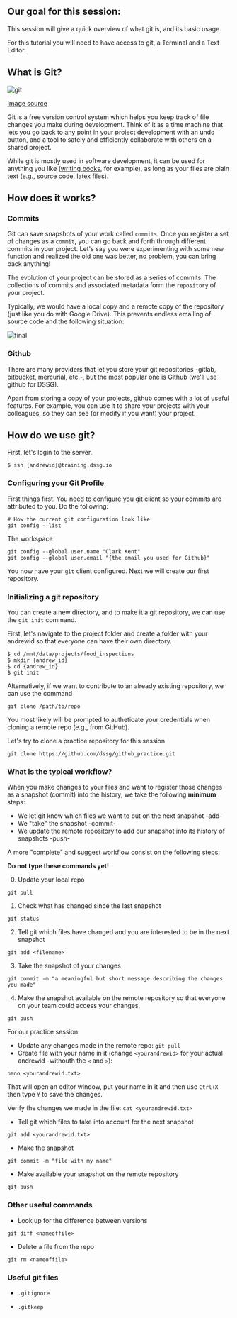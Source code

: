 ## Our goal for this session:

This session will give a quick overview of what git is, and its basic usage.

For this tutorial you will need to have access to git, a Terminal and a Text Editor.


## What is Git?

![git](https://imgs.xkcd.com/comics/git.png)

[Image source](https://xkcd.com/1597/)

Git is a free version control system which helps you keep track of file changes you make during development. Think of it as a time machine that lets you go back to any point in your project development with an undo button, and a tool to safely and efficiently collaborate with others on a shared project.

While git is mostly used in software development, it can be used for anything you like
([writing books](https://www.gitbook.com/), for example), as long as your files are plain text
(e.g., source code, latex files).

## How does it works?

### Commits
Git can save snapshots of your work called `commits`. Once you register a set of changes as a `commit`, you can go back and forth through different commits in your project.
Let's say you were experimenting with some new function and realized the old one was better, no problem, you can bring back anything!


The evolution of your project can be stored as a series of commits. The collections of commits and associated metadata form the `repository` of your project.


Typically, we would have a local copy and a remote copy of the repository (just like you do with Google Drive).  This prevents
endless emailing of source code and the following situation:

![final](https://www.phdcomics.com/comics/archive/phd101212s.gif)

### Github

There are many providers that let you store your git repositories -gitlab, bitbucket, mercurial, etc.-, but the most popular one is Github (we'll use github for DSSG).

Apart from storing a copy of your projects, github comes with a lot of useful features. For example, you can use it to share your projects with your colleagues, so they can see (or modify if you want) your project.

## How do we use git? 

First, let's login to the server.

```
$ ssh {andrewid}@training.dssg.io
```

### Configuring your Git Profile

First things first. You need to configure you git client so your commits are attributed to you. Do the following:

```
# How the current git configuration look like
git config --list
```

The workspace

```
git config --global user.name "Clark Kent"
git config --global user.email "{the email you used for Github}"
```

You now have your `git` client configured. Next we will create
our first repository.

### Initializing a git repository

You can create a new directory, and to make it a git repository, we can use the `git init` command.

First, let's navigate to the project folder and create a folder with your andrewid so that everyone can have their own directory. 

```
$ cd /mnt/data/projects/food_inspections
$ mkdir {andrew_id}
$ cd {andrew_id}
$ git init
```

Alternatively, if we want to contribute to an already existing repository, we can use the command

```
git clone /path/to/repo
```

You most likely will be prompted to autheticate your credentials when cloning a remote repo (e.g., from GitHub).

Let's try to clone a practice repository for this session

```
git clone https://github.com/dssg/github_practice.git
```

### What is the typical workflow?

When you make changes to your files and want to register those changes as a snapshot (commit) into the history, we take the following **minimum** steps:

+ We let git know which files we want to put on the next snapshot -add-  
+ We "take" the snapshot -commit-
+ We update the remote repository to add our snapshot into its history of snapshots -push-

A more "complete" and suggest workflow consist on the following steps:

**Do not type these commands yet!**

0. Update your local repo

```
git pull
```  

1.  Check what has changed since the last snapshot

```
git status
```

2. Tell git which files have changed and you are interested to be in the next snapshot

```
git add <filename>
```


3. Take the snapshot of your changes

```
git commit -m "a meaningful but short message describing the changes you made"
```

4. Make the snapshot available on the remote repository so that everyone on your team could access your changes.

```
git push
```

For our practice session:

+ Update any changes made in the remote repo: `git pull`
+ Create file with your name in it (change `<yourandrewid>` for your actual andrewid -withouth the `<` and `>`):

```
nano <yourandrewid.txt>
```

That will open an editor window, put your name in it and then use `Ctrl+X` then type `Y` to save the changes.

Verify the changes we made in the file: `cat <yourandrewid.txt>`

+ Tell git which files to take into account for the next snapshot

```
git add <yourandrewid.txt>
```

+ Make the snapshot

```
git commit -m "file with my name"
```

+ Make available your snapshot on the remote repository

```
git push
```


### Other useful commands

+ Look up for the difference between versions

```
git diff <nameoffile>
```

+ Delete a file from the repo

```
git rm <nameoffile>
```

### Useful git files

+ `.gitignore`

+ `.gitkeep`
